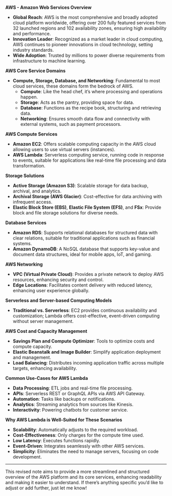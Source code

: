 
**AWS - Amazon Web Services Overview**
- **Global Reach**: AWS is the most comprehensive and broadly adopted cloud platform worldwide, offering over 200 fully featured services from 32 launched regions and 102 availability zones, ensuring high availability and performance.
- **Innovation Leader**: Recognized as a market leader in cloud computing, AWS continues to pioneer innovations in cloud technology, setting industry standards.
- **Wide Adoption**: Trusted by millions to power diverse requirements from infrastructure to machine learning.

**AWS Core Service Domains**
- **Compute, Storage, Database, and Networking**: Fundamental to most cloud services, these domains form the bedrock of AWS.
  - **Compute**: Like the head chef, it’s where processing and operations happen.
  - **Storage**: Acts as the pantry, providing space for data.
  - **Database**: Functions as the recipe book, structuring and retrieving data.
  - **Networking**: Ensures smooth data flow and connectivity with external systems, such as payment processors.

**AWS Compute Services**
- **Amazon EC2**: Offers scalable computing capacity in the AWS cloud allowing users to use virtual servers (instances).
- **AWS Lambda**: Serverless computing service, running code in response to events, suitable for applications like real-time file processing and data transformation.

**Storage Solutions**
- **Active Storage (Amazon S3)**: Scalable storage for data backup, archival, and analytics.
- **Archival Storage (AWS Glacier)**: Cost-effective for data archiving with infrequent access.
- **Elastic Block Store (EBS)**, **Elastic File System (EFS)**, and **FSx**: Provide block and file storage solutions for diverse needs.

**Database Services**
- **Amazon RDS**: Supports relational databases for structured data with clear relations, suitable for traditional applications such as financial systems.
- **Amazon DynamoDB**: A NoSQL database that supports key-value and document data structures, ideal for mobile apps, IoT, and gaming.

**AWS Networking**
- **VPC (Virtual Private Cloud)**: Provides a private network to deploy AWS resources, enhancing security and control.
- **Edge Locations**: Facilitates content delivery with reduced latency, enhancing user experience globally.

**Serverless and Server-based Computing Models**
- **Traditional vs. Serverless**: EC2 provides continuous availability and customization; Lambda offers cost-effective, event-driven computing without server management.

**AWS Cost and Capacity Management**
- **Savings Plan and Compute Optimizer**: Tools to optimize costs and compute capacity.
- **Elastic Beanstalk and Image Builder**: Simplify application deployment and management.
- **Load Balancing**: Distributes incoming application traffic across multiple targets, enhancing availability.

**Common Use-Cases for AWS Lambda**
- **Data Processing**: ETL jobs and real-time file processing.
- **APIs**: Serverless REST or GraphQL APIs via AWS API Gateway.
- **Automation**: Tasks like backups or notifications.
- **Analytics**: Streaming analytics from sources like Kinesis.
- **Interactivity**: Powering chatbots for customer service.

**Why AWS Lambda is Well-Suited for These Scenarios**
- **Scalability**: Automatically adjusts to the required workload.
- **Cost-Effectiveness**: Only charges for the compute time used.
- **Low Latency**: Executes functions rapidly.
- **Event-Driven**: Integrates seamlessly with other AWS services.
- **Simplicity**: Eliminates the need to manage servers, focusing on code development.

---

This revised note aims to provide a more streamlined and structured overview of the AWS platform and its core services, enhancing readability and making it easier to understand. If there’s anything specific you’d like to adjust or add further, just let me know!
